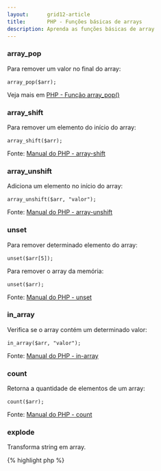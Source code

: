 ```yaml
---
layout:      grid12-article
title:       PHP - Funções básicas de arrays
description: Aprenda as funções básicas de array
---
```


### array_pop

Para remover um valor no final do array:

    array_pop($arr);

Veja mais em [PHP - Função array_pop()](/php/refs/array_pop/)



### array_shift

Para remover um elemento do início do array:

    array_shift($arr);

Fonte: [Manual do PHP - array-shift](http://www.php.net/manual/pt_BR/function.array-shift.php "link-externo")


### array_unshift

Adiciona um elemento no início do array:

    array_unshift($arr, "valor");

Fonte: [Manual do PHP - array-unshift](http://www.php.net/manual/pt_BR/function.array-unshift.php "link-externo")



### unset

Para remover determinado elemento do array:

    unset($arr[5]);

Para remover o array da memória:

    unset($arr);

Fonte: [Manual do PHP - unset](http://www.php.net/manual/pt_BR/function.unset.php "link-externo")



### in_array

Verifica se o array contém um determinado valor:

    in_array($arr, "valor");

Fonte: [Manual do PHP - in-array](http://www.php.net/manual/pt_BR/function.in-array.php "link-externo")


### count

Retorna a quantidade de elementos de um array:

    count($arr);

Fonte: [Manual do PHP - count](http://www.php.net/manual/pt_BR/function.count.php "link-externo")


### explode

Transforma string em array.

{% highlight php %}
<?php
$arr = array();
$arr = explode("/", "20/01/2001");
var_dump($arr);
{% endhighlight %}

Resultado:

!["Imagem ilustrando o resulado da função explode()"](array06.png "Imagem ilustrando o resulado da função explode()")

Fonte: [Manual do PHP - explode](http://www.php.net/manual/pt_BR/function.explode.php "link-externo")



### implode

Tansforma array em string.


{% highlight php %}
<?php
$arr = array("Flavio", "Alexandre", "Micheletti");
$nomeCompleto = implode("-", $arr);
var_dump($nomeCompleto)
{% endhighlight %}

Resultado:

!["Imagem ilustrando o resulado da função implode()"](array07.png "Imagem ilustrando o resulado da função implode()")

Fonte: [Manual do PHP - implode](http://www.php.net/manual/pt_BR/function.implode.php "link-externo")
